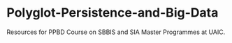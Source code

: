 # Polyglot-Persistence-and-Big-Data
Resources for PPBD Course on SBBIS and SIA Master Programmes at UAIC.




